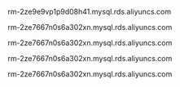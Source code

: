 rm-2ze9e9vp1p9d08h41.mysql.rds.aliyuncs.com


rm-2ze7667n0s6a302xn.mysql.rds.aliyuncs.com


rm-2ze7667n0s6a302xn.mysql.rds.aliyuncs.com


rm-2ze7667n0s6a302xn.mysql.rds.aliyuncs.com



rm-2ze7667n0s6a302xn.mysql.rds.aliyuncs.com



